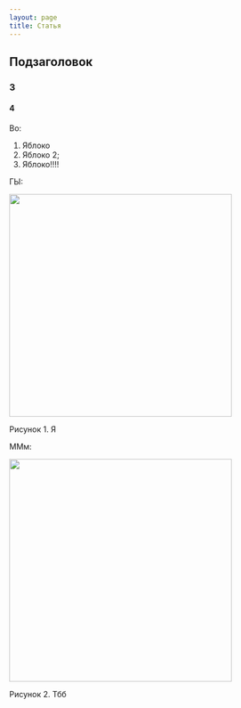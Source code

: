 ```yaml
---
layout: page
title: Статья
---
```

<!-- Название -->

## Подзаголовок
### 3

#### 4

Во:

1) Яблоко
2) Яблоко 2;
3) Яблоко!!!!

ГЫ: 

<p>
    <img class="pimg" src="../../images/ru/2.jpg" width=400>
    <p class="pdesc">Рисунок 1. Я</p>
</p>

ММм:

<p>
    <img class="pimg" src="../../images/ru/2.jpg" width=400>
    <p class="pdesc">Рисунок 2. Тбб</p>
</p>